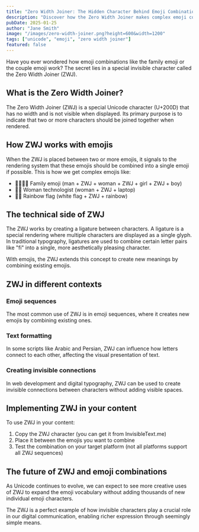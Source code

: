 ```yaml
---
title: "Zero Width Joiner: The Hidden Character Behind Emoji Combinations"
description: "Discover how the Zero Width Joiner makes complex emoji combinations possible."
pubDate: 2025-01-25
author: "Jane Smith"
image: "/images/zero-width-joiner.png?height=600&width=1200"
tags: ["unicode", "emoji", "zero width joiner"]
featured: false
---
```


Have you ever wondered how emoji combinations like the family emoji or the couple emoji work? The secret lies in a special invisible character called the Zero Width Joiner (ZWJ).

## What is the Zero Width Joiner?

The Zero Width Joiner (ZWJ) is a special Unicode character (U+200D) that has no width and is not visible when displayed. Its primary purpose is to indicate that two or more characters should be joined together when rendered.

## How ZWJ works with emojis

When the ZWJ is placed between two or more emojis, it signals to the rendering system that these emojis should be combined into a single emoji if possible. This is how we get complex emojis like:

- 👨‍👩‍👧‍👦 Family emoji (man + ZWJ + woman + ZWJ + girl + ZWJ + boy)
- 👩‍💻 Woman technologist (woman + ZWJ + laptop)
- 🏳️‍🌈 Rainbow flag (white flag + ZWJ + rainbow)

## The technical side of ZWJ

The ZWJ works by creating a ligature between characters. A ligature is a special rendering where multiple characters are displayed as a single glyph. In traditional typography, ligatures are used to combine certain letter pairs like "fi" into a single, more aesthetically pleasing character.

With emojis, the ZWJ extends this concept to create new meanings by combining existing emojis.

## ZWJ in different contexts

### Emoji sequences

The most common use of ZWJ is in emoji sequences, where it creates new emojis by combining existing ones.

### Text formatting

In some scripts like Arabic and Persian, ZWJ can influence how letters connect to each other, affecting the visual presentation of text.

### Creating invisible connections

In web development and digital typography, ZWJ can be used to create invisible connections between characters without adding visible spaces.

## Implementing ZWJ in your content

To use ZWJ in your content:

1. Copy the ZWJ character (you can get it from InvisibleText.me)
2. Place it between the emojis you want to combine
3. Test the combination on your target platform (not all platforms support all ZWJ sequences)

## The future of ZWJ and emoji combinations

As Unicode continues to evolve, we can expect to see more creative uses of ZWJ to expand the emoji vocabulary without adding thousands of new individual emoji characters.

The ZWJ is a perfect example of how invisible characters play a crucial role in our digital communication, enabling richer expression through seemingly simple means.

